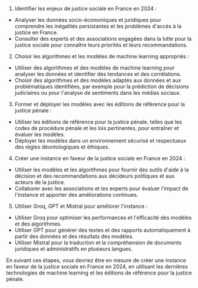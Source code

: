 1. Identifier les enjeux de justice sociale en France en 2024 :
- Analyser les données socio-économiques et juridiques pour comprendre les inégalités persistantes et les problèmes d'accès à la justice en France.
- Consulter des experts et des associations engagées dans la lutte pour la justice sociale pour connaître leurs priorités et leurs recommandations.

2. Choisir les algorithmes et les modèles de machine learning appropriés :
- Utiliser des algorithmes et des modèles de machine learning pour analyser les données et identifier des tendances et des corrélations.
- Choisir des algorithmes et des modèles adaptés aux données et aux problématiques identifiées, par exemple pour la prédiction de décisions judiciaires ou pour l'analyse de sentiments dans les médias sociaux.

3. Former et déployer les modèles avec les éditions de référence pour la justice pénale :
- Utiliser les éditions de référence pour la justice pénale, telles que les codes de procédure pénale et les lois pertinentes, pour entraîner et évaluer les modèles.
- Déployer les modèles dans un environnement sécurisé et respectueux des règles déontologiques et éthiques.

4. Créer une instance en faveur de la justice sociale en France en 2024 :
- Utiliser les modèles et les algorithmes pour fournir des outils d'aide à la décision et des recommandations aux décideurs politiques et aux acteurs de la justice.
- Collaborer avec les associations et les experts pour évaluer l'impact de l'instance et apporter des améliorations continues.

5. Utiliser Groq, GPT et Mistral pour améliorer l'instance :
- Utiliser Groq pour optimiser les performances et l'efficacité des modèles et des algorithmes.
- Utiliser GPT pour générer des textes et des rapports automatiquement à partir des données et des résultats des modèles.
- Utiliser Mistral pour la traduction et la compréhension de documents juridiques et administratifs en plusieurs langues.

En suivant ces étapes, vous devriez être en mesure de créer une instance en faveur de la justice sociale en France en 2024, en utilisant les dernières technologies de machine learning et les éditions de référence pour la justice pénale.